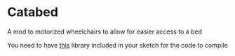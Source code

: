 # Catabed
A mod to motorized wheelchairs to allow for easier access to a bed

You need to have [this](https://reference.arduino.cc/reference/en/libraries/liquidcrystal-i2c/) library included in your sketch for the code to compile